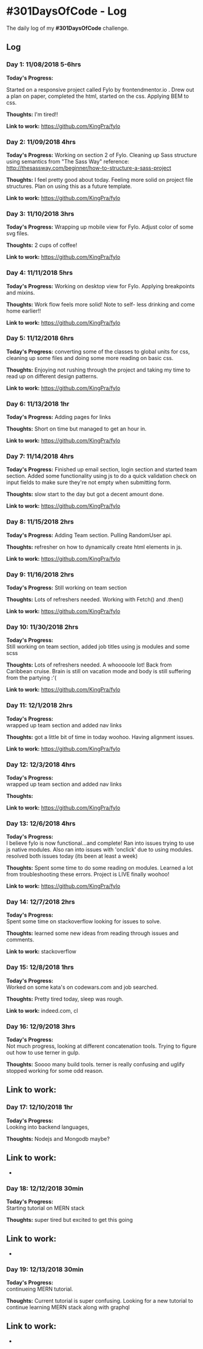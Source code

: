 # #301DaysOfCode - Log

The daily log of my **#301DaysOfCode** challenge.

## Log

### Day 1: 11/08/2018 5-6hrs

**Today's Progress:**

Started on a responsive project called Fylo by frontendmentor.io . Drew out a plan on paper, completed the html, started on the css.
Applying BEM to css.

**Thoughts:**
I'm tired!!

**Link to work:**
https://github.com/KingPra/fylo

### Day 2: 11/09/2018 4hrs

**Today's Progress:**
Working on section 2 of Fylo. Cleaning up Sass structure using semantics from "The Sass Way"
reference: http://thesassway.com/beginner/how-to-structure-a-sass-project

**Thoughts:**
I feel pretty good about today. Feeling more solid on project file structures. Plan on using this as a future template.

**Link to work:**
https://github.com/KingPra/fylo

### Day 3: 11/10/2018 3hrs

**Today's Progress:**
Wrapping up mobile view for Fylo. Adjust color of some svg files.

**Thoughts:**
2 cups of coffee!

**Link to work:**
https://github.com/KingPra/fylo

### Day 4: 11/11/2018 5hrs

**Today's Progress:**
Working on desktop view for Fylo. Applying breakpoints and mixins.

**Thoughts:**
Work flow feels more solid! Note to self- less drinking and come home earlier!!

**Link to work:**
https://github.com/KingPra/fylo

### Day 5: 11/12/2018 6hrs

**Today's Progress:**
converting some of the classes to global units for css, cleaning up some files and doing some more reading on basic css.

**Thoughts:**
Enjoying not rushing through the project and taking my time to read up on different design patterns.

**Link to work:**
https://github.com/KingPra/fylo

### Day 6: 11/13/2018 1hr

**Today's Progress:**
Adding pages for links

**Thoughts:**
Short on time but managed to get an hour in.

**Link to work:**
https://github.com/KingPra/fylo

### Day 7: 11/14/2018 4hrs

**Today's Progress:**
Finished up email section, login section and started team section. Added some functionality using js to do a quick validation check on input fields to make sure they're not empty when submitting form.

**Thoughts:**
slow start to the day but got a decent amount done.

**Link to work:**
https://github.com/KingPra/fylo

### Day 8: 11/15/2018 2hrs

**Today's Progress:**
Adding Team section. Pulling RandomUser api.

**Thoughts:**
refresher on how to dynamically create html elements in js.

**Link to work:**
https://github.com/KingPra/fylo

### Day 9: 11/16/2018 2hrs

**Today's Progress:**
Still working on team section

**Thoughts:**
Lots of refreshers needed. Working with Fetch() and .then()

**Link to work:**
https://github.com/KingPra/fylo

### Day 10: 11/30/2018 2hrs

**Today's Progress:**  
Still working on team section, added job titles using js modules and some scss

**Thoughts:**
Lots of refreshers needed. A whooooole lot!
Back from Caribbean cruise. Brain is still on vacation mode and body is still suffering from the partying :'(

**Link to work:**
https://github.com/KingPra/fylo

### Day 11: 12/1/2018 2hrs

**Today's Progress:**  
wrapped up team section and added nav links

**Thoughts:**
got a little bit of time in today woohoo. Having alignment issues.

**Link to work:**
https://github.com/KingPra/fylo

### Day 12: 12/3/2018 4hrs

**Today's Progress:**  
wrapped up team section and added nav links

**Thoughts:**

**Link to work:**
https://github.com/KingPra/fylo

### Day 13: 12/6/2018 4hrs

**Today's Progress:**  
I believe fylo is now functional...and complete! Ran into issues trying to use js native modules. Also ran into issues with 'onclick' due to using modules. resolved both issues today (its been at least a week)

**Thoughts:**
Spent some time to do some reading on modules. Learned a lot from troubleshooting these errors. Project is LIVE finally woohoo!

**Link to work:**
https://github.com/KingPra/fylo

### Day 14: 12/7/2018 2hrs

**Today's Progress:**  
Spent some time on stackoverflow looking for issues to solve.

**Thoughts:**
learned some new ideas from reading through issues and comments.

**Link to work:**
stackoverflow

### Day 15: 12/8/2018 1hrs

**Today's Progress:**  
Worked on some kata's on codewars.com and job searched.

**Thoughts:**
Pretty tired today, sleep was rough.

**Link to work:**
indeed.com, cl

### Day 16: 12/9/2018 3hrs

**Today's Progress:**  
Not much progress, looking at different concatenation tools. Trying to figure out how to use terner in gulp.

**Thoughts:**
Soooo many build tools. terner is really confusing and uglify stopped working for some odd reason.

## **Link to work:**

### Day 17: 12/10/2018 1hr

**Today's Progress:**  
Looking into backend languages,

**Thoughts:**
Nodejs and Mongodb maybe?

## **Link to work:**

-

### Day 18: 12/12/2018 30min

**Today's Progress:**  
Starting tutorial on MERN stack

**Thoughts:**
super tired but excited to get this going

## **Link to work:**

-

### Day 19: 12/13/2018 30min

**Today's Progress:**  
continueing MERN tutorial.

**Thoughts:**
Current tutorial is super confusing. Looking for a new tutorial to continue learning MERN stack along with graphql

## **Link to work:**

-
